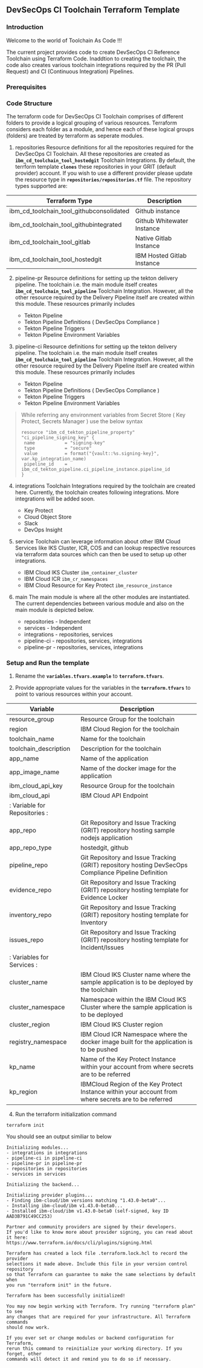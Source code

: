 
## DevSecOps CI Toolchain Terraform Template

### Introduction

Welcome to the world of Toolchain As Code !!! 

The current project provides code to create DevSecOps CI Reference Toolchain using Terraform Code. Inaddtion to creating the toolchain, the code also creates various toolchain integrations required by the PR (Pull Request) and CI (Continuous Integration) Pipelines.

### Prerequisites

### Code Structure

The terraform code for DevSecOps CI Toolchain comprises of different folders to provide a logical grouping of various resources. 
Terraform considers each folder as a module, and hence each of these logical groups (folders) are treated by terraform as seperate modules.

 1. repositories
Resource definitions for all the repositories required for the DevSecOps CI Toolchain. All these repositories are created as **`ibm_cd_toolchain_tool_hostedgit`** Toolchain Integrations. By default, the terrform template **`clones`** these repositories in your GRIT (default provider) account. If you wish to use a different provider please update the resource type in **`repositories/repositories.tf`** file. The repository types supported are:

| Terraform Type      									| Description | 
| ---           										| ----        | 
| ibm_cd_toolchain_tool_githubconsolidated            	| Github instance			     	|
| ibm_cd_toolchain_tool_githubintegrated            	| Github Whitewater Instance     	|
| ibm_cd_toolchain_tool_gitlab            				| Native Gitlab Instance     		|
| ibm_cd_toolchain_tool_hostedgit            			| IBM Hosted Gitlab Instance	    |

2. pipeline-pr
Resource definitions for setting up the tekton delivery pipeline. The toolchain i.e. the main module itself creates **`ibm_cd_toolchain_tool_pipeline`** Toolchain Integration. However, all the other resource required by the Delivery Pipeline itself are created within this module. These resources primarily includes
	 - Tekton Pipeline 
	 - Tekton Pipeline Definitions ( DevSecOps Compliance )
	 - Tekton Pipeline Triggers
     - Tekton Pipeline Environment Variables
 
3. pipeline-ci 
Resource definitions for setting up the tekton delivery pipeline. The toolchain i.e. the main module itself creates **`ibm_cd_toolchain_tool_pipeline`** Toolchain Integration. However, all the other resource required by the Delivery Pipeline itself are created within this module. These resources primarily includes
	 - Tekton Pipeline 
	 - Tekton Pipeline Definitions ( DevSecOps Compliance )
	 - Tekton Pipeline Triggers
     - Tekton Pipeline Environment Variables

> While referring any environment variables from Secret Store ( Key Protect, Secrets Manager ) use the below syntax
> ```
> resource "ibm_cd_tekton_pipeline_property" "ci_pipeline_signing_key" {
>  name           = "signing-key"
>  type           = "secure"
>  value          = format("{vault::%s.signing-key}", var.kp_integration_name)
>  pipeline_id    = ibm_cd_tekton_pipeline.ci_pipeline_instance.pipeline_id
> }
>```

4. integrations
Toolchain Integrations required by the toolchain are created here. Currently, the toolchain creates following integrations. More integrations will be added soon.
	 - Key Protect 
	 - Cloud Object Store 
	 - Slack 
	 - DevOps Insight 

5. service
Toolchain can leverage information about other IBM Cloud Services like IKS Cluster, ICR, COS and can lookup respective resources via terraform data sources which can then be used to setup up other integrations.
	 - IBM Cloud IKS Cluster `ibm_container_cluster` 
	 - IBM Cloud ICR `ibm_cr_namespaces` 
	 - IBM Cloud Resource for Key Protect `ibm_resource_instance`

6. main
The main module is where all the other modules are instantiated. The current dependencies between various module and also on the main module is depicted below.

	 - repositories - Independent
	 - services - Independent
	 - integrations - repositories, services
	 - pipeline-ci - repositories, services, integrations
	 - pipeline-pr - repositories, services, integrations

### Setup and Run the template

1. Rename the **`variables.tfvars.example`** to **`terraform.tfvars`**.

3. Provide appropriate values for the variables in the **`terraform.tfvars`** to point to various resources within your account.

| Variable      | Description | 
| ---           | ----        | 
| resource_group            | Resource Group for the toolchain     |
| region                    | IBM Cloud Region for the toolchain |
| toolchain_name            | Name for the toolchain      |
| toolchain_description     | Description for the toolchain |
| app_name                  | Name of the application       |
| app_image_name            | Name of the docker image for the application     |
| ibm_cloud_api_key         | Resource Group for the toolchain     |
| ibm_cloud_api             | IBM Cloud API Endpoint     |
|: Variable for Repositories : |
| app_repo                  | Git Repository and Issue Tracking (GRIT) repository hosting sample nodejs application |
| app_repo_type             | hostedgit, github     |
| pipeline_repo             | Git Repository and Issue Tracking (GRIT) repository hosting DevSecOps Compliance Pipeline Definition |
| evidence_repo             | Git Repository and Issue Tracking (GRIT) repository hosting template for Evidence Locker |
| inventory_repo            | Git Repository and Issue Tracking (GRIT) repository hosting template for Inventory |
| issues_repo               | Git Repository and Issue Tracking (GRIT) repository hosting template for Incident/Issues |
|:    Variables for Services    :|
| cluster_name              | IBM Cloud IKS Cluster name where the sample application is to be deployed by the toolchain    |
| cluster_namespace         | Namespace within the IBM Cloud IKS Cluster where the sample application is to be deployed  |
| cluster_region            | IBM Cloud IKS Cluster region |
| registry_namespace        | IBM Cloud ICR Namespace where the docker image built for the application is to be pushed |
| kp_name                   | Name of the Key Protect Instance within your account from where secrets are to be referred  |
| kp_region                 | IBMCloud Region of the Key Protect Instance within your account from where secrets are to be referred  |

4. Run the terraform initialization command
```
terraform init
```
You should see an output similiar to below
```
Initializing modules...
- integrations in integrations
- pipeline-ci in pipeline-ci
- pipeline-pr in pipeline-pr
- repositories in repositories
- services in services

Initializing the backend...

Initializing provider plugins...
- Finding ibm-cloud/ibm versions matching "1.43.0-beta0"...
- Installing ibm-cloud/ibm v1.43.0-beta0...
- Installed ibm-cloud/ibm v1.43.0-beta0 (self-signed, key ID AAD3B791C49CC253)

Partner and community providers are signed by their developers.
If you'd like to know more about provider signing, you can read about it here:
https://www.terraform.io/docs/cli/plugins/signing.html

Terraform has created a lock file .terraform.lock.hcl to record the provider
selections it made above. Include this file in your version control repository
so that Terraform can guarantee to make the same selections by default when
you run "terraform init" in the future.

Terraform has been successfully initialized!

You may now begin working with Terraform. Try running "terraform plan" to see
any changes that are required for your infrastructure. All Terraform commands
should now work.

If you ever set or change modules or backend configuration for Terraform,
rerun this command to reinitialize your working directory. If you forget, other
commands will detect it and remind you to do so if necessary.
```
